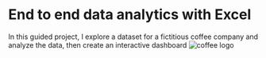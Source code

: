 # End to end data analytics with Excel
In this guided project, I explore a dataset for a fictitious coffee company and analyze the data, then create an interactive dashboard
![coffee logo](https://github.com/CtrlJil/Data_Analysis_Projects/assets/104331183/f1419964-2980-4e88-8f1f-99157e425376)
